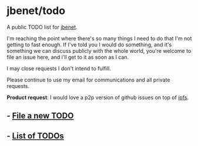 # jbenet/todo

A public TODO list for [jbenet](github.com/jbenet).

I'm reaching the point where there's so many things I need to do that I'm not
getting to fast enough. If I've told you I would do something, and it's
something we can discuss publicly with the whole world, you're welcome
to file an issue here, and i'll get to it as soon as I can.

I may close requests I don't intend to fulfill.

Please continue to use my email for communications and all private requests.

**Product request**: I would love a p2p version of github issues on top of
[ipfs](http://ipfs.io).


## - [File a new TODO](http://github.com/jbenet/todo/issues/new)
## - [List of TODOs](http://github.com/jbenet/todo/issues)
